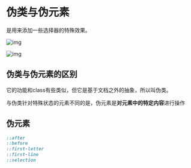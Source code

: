 # 伪类与伪元素

是用来添加一些选择器的特殊效果。

![img](http://www.alloyteam.com/wp-content/uploads/2016/05/%E4%BC%AA%E7%B1%BB.png)

![img](http://www.alloyteam.com/wp-content/uploads/2016/05/%E4%BC%AA%E5%85%83%E7%B4%A0.png)

## 伪类与伪元素的区别

它的功能和class有些类似，但它是基于文档之外的抽象，所以叫伪类。

与伪类针对特殊状态的元素不同的是，伪元素是**对元素中的特定内容**进行操作

## 伪元素

```css
::after
::before
::first-letter
::first-line
::selection
```
